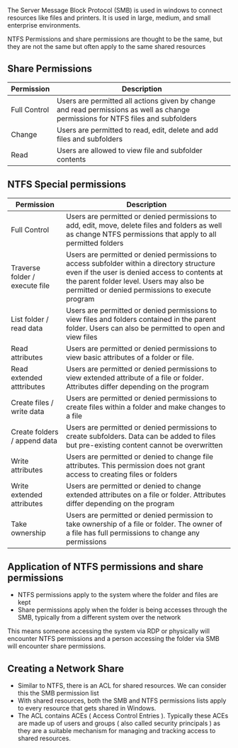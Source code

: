

The Server Message Block  Protocol (SMB) is used in windows to connect resources like files and printers. It is used in large, medium, and small enterprise environments.


NTFS Permissions and share permissions are thought to be the same, but they are not the same but often apply to the same shared resources




## Share Permissions

| Permission   | Description                                                                                                                      |
| ------------ | -------------------------------------------------------------------------------------------------------------------------------- |
| Full Control | Users are permitted all actions given by change and read permissions as well as change permissions for NTFS files and subfolders |
| Change       | Users are permitted to read, edit, delete and add files and subfolders                                                           |
| Read         | Users are allowed to view file and subfolder contents                                                                            |





## NTFS Special permissions

| Permission                     | Description                                                                                                                                                                                                                               |
| ------------------------------ | ----------------------------------------------------------------------------------------------------------------------------------------------------------------------------------------------------------------------------------------- |
| Full Control                   | Users are permitted or denied permissions to add, edit, move, delete files and folders as well as change NTFS permissions that apply to all permitted folders                                                                             |
| Traverse folder / execute file | Users are permitted or denied permissions to access subfolder within a directory structure even if the user is denied access to contents at the parent folder level. Users may also be permitted or denied permissions to execute program |
| List folder / read data        | Users are permitted or denied permissions to view files and folders contained in the parent folder. Users can also be permitted to open and view files                                                                                    |
| Read attributes                | Users are permitted or denied permissions to view basic attributes of a folder or file.                                                                                                                                                   |
| Read extended atttributes      | Users are permitted or denied permissions to view extended attribute of a file or folder. Attributes differ depending on the program                                                                                                      |
| Create files / write data      | Users are permitted or denied permissions to create files within a folder and make changes to a file                                                                                                                                      |
| Create folders / append data   | Users are permitted or denied permissions to create subfolders. Data can be added to files but pre-existing content cannot be overwritten                                                                                                 |
| Write attributes               | Users are permitted or denied to change file attributes. This permission does not grant access to creating files or folders                                                                                                               |
| Write extended attributes      | Users are permitted or denied to change extended attributes on a file or folder. Attributes differ depending on the program                                                                                                               |
| Take ownership                 | Users are permitted or denied permission to take ownership of a file or folder. The owner of a file has full permissions to change any permissions                                                                                        |




## Application of NTFS permissions and share permissions

- NTFS permissions apply to the system where the folder and files are kept
- Share permissions apply when the folder is being accesses through the SMB, typically from a different system over the network

This means someone accessing the system via RDP or physically will encounter NTFS permissions and a person accessing the folder via SMB will encounter share permissions. 







## Creating a Network Share


- Similar to NTFS, there is an ACL for shared resources. We can consider this the SMB permission list
- With shared resources, both the SMB and NTFS permissions lists apply to every resource that gets shared in Windows.
- The ACL contains ACEs ( Access Control Entries ). Typically these ACEs are made up of users and groups ( also called security principals ) as they are a suitable mechanism for managing and tracking access to shared resources. 
